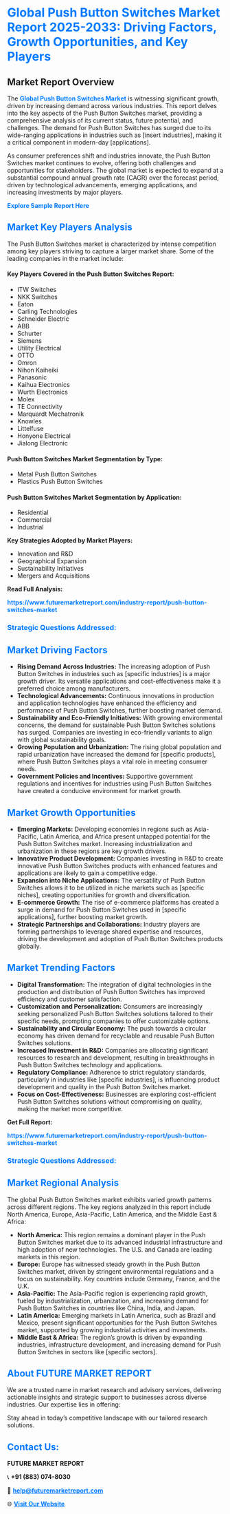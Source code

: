 <h1 style="color: #007BFF;">Global Push Button Switches Market Report 2025-2033: Driving Factors, Growth Opportunities, and Key Players</h1>

<section id="overview">
<h2>Market Report Overview</h2>
<p>The <a href="https://www.futuremarketreport.com/industry-report/push-button-switches-market" style="color: #007BFF; text-decoration: none;"><strong>Global Push Button Switches Market</strong></a> is witnessing significant growth, driven by increasing demand across various industries. This report delves into the key aspects of the Push Button Switches market, providing a comprehensive analysis of its current status, future potential, and challenges. The demand for Push Button Switches has surged due to its wide-ranging applications in industries such as [insert industries], making it a critical component in modern-day [applications].</p>
<p>As consumer preferences shift and industries innovate, the Push Button Switches market continues to evolve, offering both challenges and opportunities for stakeholders. The global market is expected to expand at a substantial compound annual growth rate (CAGR) over the forecast period, driven by technological advancements, emerging applications, and increasing investments by major players.</p>
</section>

<section id="overview">
<p><a href="https://www.futuremarketreport.com/request-sample/reportId=82098" style="color: #007BFF; text-decoration: none;"><strong>Explore Sample Report Here</strong></a></p>
</section>

<section id="key-players">
<h2 style="color: #007BFF;">Market Key Players Analysis</h2>
<p>The Push Button Switches market is characterized by intense competition among key players striving to capture a larger market share. Some of the leading companies in the market include:</p>
<h4>Key Players Covered in the Push Button Switches Report:</h4>
<ul><li>ITW Switches</li><li>NKK Switches</li><li>Eaton</li><li>Carling Technologies</li><li>Schneider Electric</li><li>ABB</li><li>Schurter</li><li>Siemens</li><li>Utility Electrical</li><li>OTTO</li><li>Omron</li><li>Nihon Kaiheiki</li><li>Panasonic</li><li>Kaihua Electronics</li><li>Wurth Electronics</li><li>Molex</li><li>TE Connectivity</li><li>Marquardt Mechatronik</li><li>Knowles</li><li>Littelfuse</li><li>Honyone Electrical</li><li>Jialong Electronic</li></ul>
<h4>Push Button Switches Market Segmentation by Type:</h4>
<ul><li>Metal Push Button Switches</li><li>Plastics Push Button Switches</li></ul>

<h4>Push Button Switches Market Segmentation by Application:</h4>
<ul><li>Residential</li><li>Commercial</li><li>Industrial</li></ul>
<p><strong>Key Strategies Adopted by Market Players:</strong></p>
<ul>
<li>Innovation and R&D</li>
<li>Geographical Expansion</li>
<li>Sustainability Initiatives</li>
<li>Mergers and Acquisitions</li>
</ul>
</section>

<section>
<p><strong>Read Full Analysis: </strong></p><a href="https://www.futuremarketreport.com/industry-report/push-button-switches-market" style="color: #007BFF; text-decoration: none;"><strong>https://www.futuremarketreport.com/industry-report/push-button-switches-market</strong></a>
<h3 style="color: #007BFF;">Strategic Questions Addressed:</h3>
</section>

<section id="driving-factors">
<h2 style="color: #007BFF;">Market Driving Factors</h2>
<ul>
<li><strong>Rising Demand Across Industries:</strong> The increasing adoption of Push Button Switches in industries such as [specific industries] is a major growth driver. Its versatile applications and cost-effectiveness make it a preferred choice among manufacturers.</li>
<li><strong>Technological Advancements:</strong> Continuous innovations in production and application technologies have enhanced the efficiency and performance of Push Button Switches, further boosting market demand.</li>
<li><strong>Sustainability and Eco-Friendly Initiatives:</strong> With growing environmental concerns, the demand for sustainable Push Button Switches solutions has surged. Companies are investing in eco-friendly variants to align with global sustainability goals.</li>
<li><strong>Growing Population and Urbanization:</strong> The rising global population and rapid urbanization have increased the demand for [specific products], where Push Button Switches plays a vital role in meeting consumer needs.</li>
<li><strong>Government Policies and Incentives:</strong> Supportive government regulations and incentives for industries using Push Button Switches have created a conducive environment for market growth.</li>
</ul>
</section>

<section id="growth-opportunities">
<h2 style="color: #007BFF;">Market Growth Opportunities</h2>
<ul>
<li><strong>Emerging Markets:</strong> Developing economies in regions such as Asia-Pacific, Latin America, and Africa present untapped potential for the Push Button Switches market. Increasing industrialization and urbanization in these regions are key growth drivers.</li>
<li><strong>Innovative Product Development:</strong> Companies investing in R&D to create innovative Push Button Switches products with enhanced features and applications are likely to gain a competitive edge.</li>
<li><strong>Expansion into Niche Applications:</strong> The versatility of Push Button Switches allows it to be utilized in niche markets such as [specific niches], creating opportunities for growth and diversification.</li>
<li><strong>E-commerce Growth:</strong> The rise of e-commerce platforms has created a surge in demand for Push Button Switches used in [specific applications], further boosting market growth.</li>
<li><strong>Strategic Partnerships and Collaborations:</strong> Industry players are forming partnerships to leverage shared expertise and resources, driving the development and adoption of Push Button Switches products globally.</li>
</ul>
</section>

<section id="trending-factors">
<h2 style="color: #007BFF;">Market Trending Factors</h2>
<ul>
<li><strong>Digital Transformation:</strong> The integration of digital technologies in the production and distribution of Push Button Switches has improved efficiency and customer satisfaction.</li>
<li><strong>Customization and Personalization:</strong> Consumers are increasingly seeking personalized Push Button Switches solutions tailored to their specific needs, prompting companies to offer customizable options.</li>
<li><strong>Sustainability and Circular Economy:</strong> The push towards a circular economy has driven demand for recyclable and reusable Push Button Switches solutions.</li>
<li><strong>Increased Investment in R&D:</strong> Companies are allocating significant resources to research and development, resulting in breakthroughs in Push Button Switches technology and applications.</li>
<li><strong>Regulatory Compliance:</strong> Adherence to strict regulatory standards, particularly in industries like [specific industries], is influencing product development and quality in the Push Button Switches market.</li>
<li><strong>Focus on Cost-Effectiveness:</strong> Businesses are exploring cost-efficient Push Button Switches solutions without compromising on quality, making the market more competitive.</li>
</ul>
</section>

<section>
<p><strong>Get Full Report: </strong></p><a href="https://www.futuremarketreport.com/industry-report/push-button-switches-market" style="color: #007BFF; text-decoration: none;"><strong>https://www.futuremarketreport.com/industry-report/push-button-switches-market</strong></a>
<h3 style="color: #007BFF;">Strategic Questions Addressed:</h3>
</section>


<section id="regional-analysis">
<h2 style="color: #007BFF;">Market Regional Analysis</h2>
<p>The global Push Button Switches market exhibits varied growth patterns across different regions. The key regions analyzed in this report include North America, Europe, Asia-Pacific, Latin America, and the Middle East & Africa:</p>
<ul>
<li><strong>North America:</strong> This region remains a dominant player in the Push Button Switches market due to its advanced industrial infrastructure and high adoption of new technologies. The U.S. and Canada are leading markets in this region.</li>
<li><strong>Europe:</strong> Europe has witnessed steady growth in the Push Button Switches market, driven by stringent environmental regulations and a focus on sustainability. Key countries include Germany, France, and the U.K.</li>
<li><strong>Asia-Pacific:</strong> The Asia-Pacific region is experiencing rapid growth, fueled by industrialization, urbanization, and increasing demand for Push Button Switches in countries like China, India, and Japan.</li>
<li><strong>Latin America:</strong> Emerging markets in Latin America, such as Brazil and Mexico, present significant opportunities for the Push Button Switches market, supported by growing industrial activities and investments.</li>
<li><strong>Middle East & Africa:</strong> The region’s growth is driven by expanding industries, infrastructure development, and increasing demand for Push Button Switches in sectors like [specific sectors].</li>
</ul>
</section>

<footer>
<h2 style="color: #007BFF;">About FUTURE MARKET REPORT</h2>
<p>We are a trusted name in market research and advisory services, delivering actionable insights and strategic support to businesses across diverse industries. Our expertise lies in offering:</p>

<p>Stay ahead in today’s competitive landscape with our tailored research solutions.</p>

<h2 style="color: #007BFF;">Contact Us:</h2>
<p><strong>FUTURE MARKET REPORT</strong></p>
<p>📞 <strong>+91 (883) 074-8030</strong></p>
<p>📧 <strong><a href="mailto:help@futuremarketreport.com" style="color: #007BFF;">help@futuremarketreport.com</a></strong></p>
<p>🌐 <strong><a href="https://www.futuremarketreport.com/" style="color: #007BFF;">Visit Our Website</a></strong></p>
</footer>